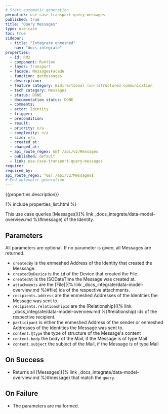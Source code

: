 ```yaml
---
# Start automatic generation
permalink: use-case-transport-query-messages
published: true
title: "Query Messages"
type: use-case
toc: true
sidebar:
  - title: "Integrate enmeshed"
    nav: "docs_integrate"
properties:
  - id: RM2
  - component: Runtime
  - layer: Transport
  - facade: MessagesFacade
  - function: getMessages
  - description:
  - feature category: Bidirectional (un-)structured communication
  - tech category: Messages
  - status: DONE
  - documentation status: DONE
  - comments:
  - actor: Identity
  - trigger:
  - precondition:
  - result:
  - priority: n/a
  - complexity: n/a
  - size: n/a
  - created_at:
  - changed_at:
  - api_route_regex: GET /api/v2/Messages
  - published: default
  - link: use-case-transport-query-messages
require:
required_by:
api_route_regex: ^GET /api/v2/Messages$
# End automatic generation
---
```


{{properties.description}}

{% include properties_list.html %}

This use case queries [Messages]({% link _docs_integrate/data-model-overview.md %}#message) of the Identity.

## Parameters

All parameters are optional. If no parameter is given, all Messages are returned.

- `createdBy` is the enmeshed Address of the Identity that created the Messsage.
- `createdByDevice` is the `id` of the Device that created the File.
- `createdAt` is the ISODateTime the Message was created at.
- `attachments` are the [File]({% link _docs_integrate/data-model-overview.md %}#file) ids of the respective attachments.
- `recipients.address` are the enmeshed Addresses of the Identities the Message was sent to.
- `recipients.relationshipId` are the [Relationship]({% link _docs_integrate/data-model-overview.md %}#relationship) ids of the respective recipient.
- `participant` is either the enmeshed Address of the sender or enmeshed Addresses of the Identities the Message was sent to.
- `content.@type` the type of structure of the Message's content
- `content.body` the body of the Mail, if the Message is of type Mail
- `content.subject` the subject of the Mail, if the Message is of type Mail

## On Success

- Returns all [Messages]({% link _docs_integrate/data-model-overview.md %}#message) that match the `query`.

## On Failure

- The parameters are malformed.
